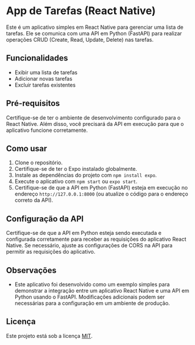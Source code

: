 # App de Tarefas (React Native)

Este é um aplicativo simples em React Native para gerenciar uma lista de tarefas. Ele se comunica com uma API em Python (FastAPI) para realizar operações CRUD (Create, Read, Update, Delete) nas tarefas.

## Funcionalidades

- Exibir uma lista de tarefas
- Adicionar novas tarefas
- Excluir tarefas existentes

## Pré-requisitos

Certifique-se de ter o ambiente de desenvolvimento configurado para o React Native. Além disso, você precisará da API em execução para que o aplicativo funcione corretamente.

## Como usar

1. Clone o repositório.
2. Certifique-se de ter o Expo instalado globalmente.
3. Instale as dependências do projeto com `npm install expo`.
4. Execute o aplicativo com `npm start` ou `expo start`.
5. Certifique-se de que a API em Python (FastAPI) esteja em execução no endereço `http://127.0.0.1:8000` (ou atualize o código para o endereço correto da API).

## Configuração da API

Certifique-se de que a API em Python esteja sendo executada e configurada corretamente para receber as requisições do aplicativo React Native. Se necessário, ajuste as configurações de CORS na API para permitir as requisições do aplicativo.

## Observações

- Este aplicativo foi desenvolvido como um exemplo simples para demonstrar a integração entre um aplicativo React Native e uma API em Python usando o FastAPI. Modificações adicionais podem ser necessárias para a configuração em um ambiente de produção.

## Licença

Este projeto está sob a licença [MIT](https://www.mit.edu/~amini/LICENSE.md).
